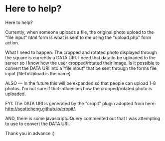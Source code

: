 # Here to help?

Here to help?

Currently, when someone uploads a file, the original photo upload to the "file input" html form is what is sent to me using the "upload.php" form action.

What I need to happen: The cropped and rotated photo displayed through the square is currently a DATA URI. I need that data to be uploaded to the server so I know how the user cropped/rotated their image. Is it possible to convert the DATA URI into a "file input" that be sent through the forms file input (fileToUpload is the name). 

ALSO — In the future this will be expanded so that people can upload 1-8 photos. I'm not sure if that influences how the cropped/rotated photo is uploaded.

FYI: The DATA URI is generated by the "cropit" plugin adopted from here: http://scottcheng.github.io/cropit/. 

AND, there is some javascript/JQuery commented out that I was attempting to use to convert the DATA URI.

Thank you in advance :)
